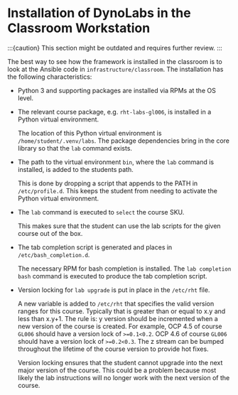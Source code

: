 # Installation of DynoLabs in the Classroom Workstation

:::{caution}
This section might be outdated and requires further review.
:::

The best way to see how the framework is installed in the classroom is
to look at the Ansible code in `infrastructure/classroom`. The
installation has the following characteristics:

- Python 3 and supporting packages are installed via RPMs at the OS
  level.

- The relevant course package, e.g. `rht-labs-gl006`, is installed in a
  Python virtual environment.

  The location of this Python virtual environment is
  `/home/student/.venv/labs`. The package dependencies bring in the core
  library so that the `lab` command exists.

- The path to the virtual environment `bin`, where the `lab` command is
  installed, is added to the students path.

  This is done by dropping a script that appends to the PATH in
  `/etc/profile.d`. This keeps the student from needing to activate the
  Python virtual environment.

- The `lab` command is executed to `select` the course SKU.

  This makes sure that the student can use the lab scripts for the given
  course out of the box.

- The tab completion script is generated and places in
  `/etc/bash_completion.d`.

  The necessary RPM for bash completion is installed. The
  `lab completion bash` command is executed to produce the tab
  completion script.

- Version locking for `lab upgrade` is put in place in the `/etc/rht`
  file.

  A new variable is added to `/etc/rht` that specifies the valid version
  ranges for this course. Typically that is greater than or equal to x.y
  and less than x.y+1. The rule is: y version should be incremented when
  a new version of the course is created. For example, OCP 4.5 of course
  `GL006` should have a version lock of `>=0.1<0.2`. OCP 4.6 of course
  `GL006` should have a version lock of `>=0.2<0.3`. The z stream can be
  bumped throughout the lifetime of the course version to provide hot
  fixes.

  Version locking ensures that the student cannot upgrade into the next
  major version of the course. This could be a problem because most
  likely the lab instructions will no longer work with the next version
  of the course.
